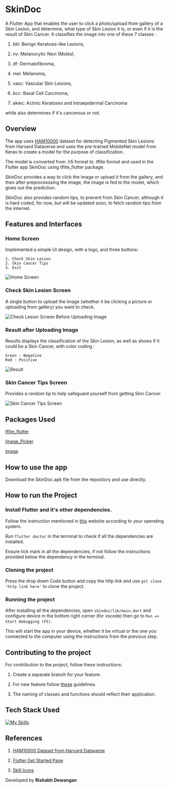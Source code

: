 # SkinDoc
A Flutter App that enables the user to click a photo/upload from gallery of a Skin Lesion, and determine, what type of Skin Lesion it is, or even if it is the result of Skin Cancer.
It classifies the image into one of these 7 classes :

   1. bkl: Benign Keratosis-like Lesions,

   2. nv: Melanocytic Nevi (Moles),

   3. df: Dermatofibroma,
    
   4. mel: Melanoma,
    
   5. vasc: Vascular Skin Lesions,
    
   6. bcc: Basal Cell Carcinoma,
    
   7. akiec: Actinic Keratoses and Intraepidermal Carcinoma

while also determines if it's cancerous or not.

## Overview

The app uses [HAM10000]() dataset for detecting Pigmented Skin Lesions from Harvard Dataverse and uses the pre-trained MobileNet model from Keras to create a model for the purpose of classification.

The model is converted from .h5 format to .tflite format and used in the Flutter app SkinDoc using tflite_flutter package.

SkinDoc provides a way to click the image or upload it from the gallery, and then after preprocesssing the image, the image is fed to the model, which gives out the prediction.

SkinDoc also provides random tips, to prevent from Skin Cancer, although it is hard coded, for now, but will be updated soon, to fetch random tips from the internet.

## Features and Interfaces

### Home Screen

Implemented a simple UI design, with a logo, and three buttons:

    1. Check Skin Lesion
    2. Skin Cancer Tips
    3. Exit

![Home Screen](.\screenshots\homescreen.png)

### Check Skin Lesion Screen

A single button to upload the image (whether it be clicking a picture or uploading from gallery) you want to check.

![Check Lesion Screen Before Uploading Image](.\screenshots\checkskinlesion.png)

### Result after Uploading Image

Results displays the classification of the Skin Lesion, as well as shows if it could be a Skin Cancer, with color coding :

    Green : Negative
    Red : Positive

![Result](.\screenshots\result.png)

### Skin Cancer Tips Screen

Provides a random tip to help safeguard yourself from getting Skin Cancer.

![Skin Cancer Tips Screen](.\screenshots\skincancertips.png)

## Packages Used

[tflite_flutter](https://pub.dev/packages/tflite_flutter)

[Image_Picker](https://pub.dev/packages/image_picker)

[Image](https://pub.dev/packages/image)

 ## How to use the app

Download the SkinDoc.apk file from the repository and use directly.

## How to run the Project

### Install Flutter and it's other dependencies.

Follow the instruction mentioned in [this](https://docs.flutter.dev/get-started/install) website according to your operating system.

Run <code>flutter doctor</code> in the terminal to check if all the dependencies are installed.

Ensure tick mark in all the dependencies, if not follow the instructions provided below the dependency in the terminal.

### Cloning the project

Press the drop down Code button and copy the http link and use `git clone 'http link here'` to clone the project.

### Running the project

After installing all the dependencies, open `skindoc/lib/main.dart` and configure device in the bottom right corner (for vscode) then go to `Run => Start Debugging (F5)`.

This will start the app in your device, whether it be virtual or the one you connected to the computer using the instructions from the previous step.

## Contributing to the project

For contribution to the project, follow these instructions:

1. Create a separate branch for your feature.

2. For new feature follow [these](https://dart.dev/effective-dart/style) guidelines.

3. The naming of classes and functions should reflect their application.

## Tech Stack Used

[![My Skills](https://skillicons.dev/icons?i=python,dart,flutter&theme=light)](https://skillicons.dev)

## References

1. [HAM10000 Dataset from Harvard Dataverse](https://dataverse.harvard.edu/dataset.xhtml?persistentId=doi:10.7910/DVN/DBW86T)

2. [Flutter Get Started Page](https://docs.flutter.dev/get-started/install)

3. [Skill Icons](https://github.com/tandpfun/skill-icons)



Developed by <b>Rishabh Dewangan</b>